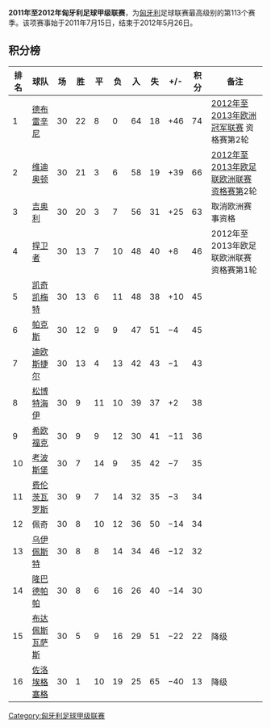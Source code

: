 **2011年至2012年匈牙利足球甲级联赛**，为[匈牙利](../Page/匈牙利.md "wikilink")足球联赛最高级别的第113个赛季。该项赛事始于2011年7月15日，结束于2012年5月26日。

## 积分榜

| 排名 | 球队                                                             | 场  | 胜  | 平  | 负  | 入  | 失  | \+/- | 积分 | 备注                                                                                      |
| -- | -------------------------------------------------------------- | -- | -- | -- | -- | -- | -- | ---- | -- | --------------------------------------------------------------------------------------- |
| 1  | [德布雷辛尼](../Page/德布雷辛尼VSC.md "wikilink")                        | 30 | 22 | 8  | 0  | 64 | 18 | \+46 | 74 | [2012年至2013年欧洲冠军联赛](https://zh.wikipedia.org/wiki/2012年至2013年欧洲冠军联赛 "wikilink") 资格赛第2轮  |
| 2  | [维迪奥顿](https://zh.wikipedia.org/wiki/维迪奥顿足球俱乐部 "wikilink")     | 30 | 21 | 3  | 6  | 58 | 19 | \+39 | 66 | [2012年至2013年欧足联欧洲联赛资格赛第](https://zh.wikipedia.org/wiki/2012年至2013年欧足联欧洲联赛 "wikilink")2轮 |
| 3  | [吉奥利](../Page/吉奥利ETO足球俱乐部.md "wikilink")                       | 30 | 20 | 3  | 7  | 56 | 31 | \+25 | 63 | 取消欧洲赛事资格                                                                                |
| 4  | [捍卫者](https://zh.wikipedia.org/wiki/布达佩斯捍卫者足球俱乐部 "wikilink")   | 30 | 13 | 7  | 10 | 48 | 40 | \+8  | 46 | 2012年至2013年欧足联欧洲联赛资格赛第1轮                                                                |
| 5  | [凯奇凯梅特](https://zh.wikipedia.org/wiki/凯奇凯梅特体操俱乐部 "wikilink")   | 30 | 13 | 6  | 11 | 48 | 38 | \+10 | 45 |                                                                                         |
| 6  | [帕克斯](https://zh.wikipedia.org/wiki/帕克斯足球俱乐部 "wikilink")       | 30 | 12 | 9  | 9  | 47 | 51 | −4   | 45 |                                                                                         |
| 7  | [迪欧斯捷尔](../Page/迪欧斯捷尔VTK.md "wikilink")                        | 30 | 13 | 4  | 13 | 42 | 43 | −1   | 43 |                                                                                         |
| 8  | [松博特海伊](https://zh.wikipedia.org/wiki/松博特海伊足球俱乐部 "wikilink")   | 30 | 9  | 11 | 10 | 39 | 37 | \+2  | 38 |                                                                                         |
| 9  | [希欧福克](https://zh.wikipedia.org/wiki/希欧福克博道伊克足球俱乐部 "wikilink") | 30 | 9  | 9  | 12 | 30 | 41 | −11  | 36 |                                                                                         |
| 10 | [考波斯堡](https://zh.wikipedia.org/wiki/考波斯堡足球俱乐部 "wikilink")     | 30 | 7  | 14 | 9  | 35 | 42 | −7   | 35 |                                                                                         |
| 11 | [费伦茨瓦罗斯](https://zh.wikipedia.org/wiki/费伦茨瓦罗斯TC "wikilink")    | 30 | 9  | 7  | 14 | 32 | 35 | −3   | 34 |                                                                                         |
| 12 | 佩奇                                                             | 30 | 8  | 10 | 12 | 36 | 50 | −14  | 34 |                                                                                         |
| 13 | [乌伊佩斯特](https://zh.wikipedia.org/wiki/乌伊佩斯特足球俱乐部 "wikilink")   | 30 | 8  | 8  | 14 | 34 | 46 | −12  | 32 |                                                                                         |
| 14 | [隆巴德帕帕](https://zh.wikipedia.org/wiki/隆巴德帕帕足球俱乐部 "wikilink")   | 30 | 8  | 6  | 16 | 26 | 40 | −14  | 30 |                                                                                         |
| 15 | [布达佩斯瓦萨斯](https://zh.wikipedia.org/wiki/布达佩斯瓦萨斯 "wikilink")    | 30 | 5  | 9  | 16 | 29 | 51 | −22  | 22 | 降级                                                                                      |
| 16 | [佐洛埃格塞格](https://zh.wikipedia.org/wiki/佐洛埃格塞格体操俱乐部 "wikilink") | 30 | 1  | 10 | 19 | 25 | 65 | −40  | 13 | 降级                                                                                      |

[Category:匈牙利足球甲级联赛](https://zh.wikipedia.org/wiki/Category:匈牙利足球甲级联赛 "wikilink")
